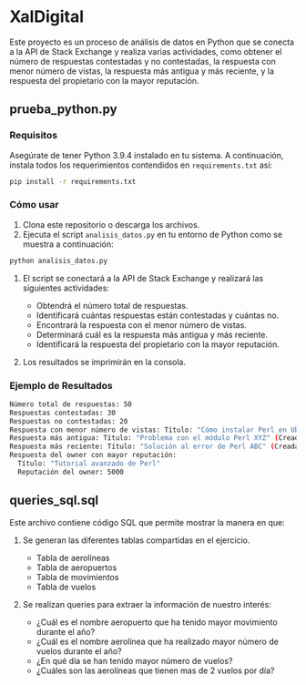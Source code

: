 # XalDigital

Este proyecto es un proceso de análisis de datos en Python que se conecta a la API de Stack Exchange y realiza varias actividades, como obtener el número de respuestas contestadas y no contestadas, la respuesta con menor número de vistas, la respuesta más antigua y más reciente, y la respuesta del propietario con la mayor reputación.

## prueba_python.py
### Requisitos

Asegúrate de tener Python 3.9.4 instalado en tu sistema. A continuación, instala todos los requerimientos contendidos en `requirements.txt` así:

```bash
pip install -r requirements.txt
```
### Cómo usar
1. Clona este repositorio o descarga los archivos.
2. Ejecuta el script `analisis_datos.py` en tu entorno de Python como se muestra a continuación:

```bash
python analisis_datos.py
```
1. El script se conectará a la API de Stack Exchange y realizará las siguientes actividades:

    - Obtendrá el número total de respuestas.
    - Identificará cuántas respuestas están contestadas y cuántas no.
    - Encontrará la respuesta con el menor número de vistas.
    - Determinará cuál es la respuesta más antigua y más reciente.
    - Identificará la respuesta del propietario con la mayor reputación.
2. Los resultados se imprimirán en la consola.


### Ejemplo de Resultados

```bash
Número total de respuestas: 50
Respuestas contestadas: 30
Respuestas no contestadas: 20
Respuesta con menor número de vistas: Título: "Cómo instalar Perl en Ubuntu" (Vistas: 10)
Respuesta más antigua: Título: "Problema con el módulo Perl XYZ" (Creada el 2022-01-15)
Respuesta más reciente: Título: "Solución al error de Perl ABC" (Creada el 2023-08-10)
Respuesta del owner con mayor reputación:
  Título: "Tutorial avanzado de Perl" 
  Reputación del owner: 5000

```

## queries_sql.sql
Este archivo contiene código SQL que permite mostrar la manera en que:
1. Se generan las diferentes tablas compartidas en el ejercicio.
    - Tabla de aerolíneas
    - Tabla de aeropuertos
    - Tabla de movimientos
    - Tabla de vuelos


2. Se realizan queries para extraer la información de nuestro interés:
    -  ¿Cuál es el nombre aeropuerto que ha tenido mayor movimiento durante el año?
    - ¿Cuál es el nombre aerolínea que ha realizado mayor número de vuelos durante el año?
    - ¿En qué día se han tenido mayor número de vuelos?
    - ¿Cuáles son las aerolíneas que tienen mas de 2 vuelos por día?
